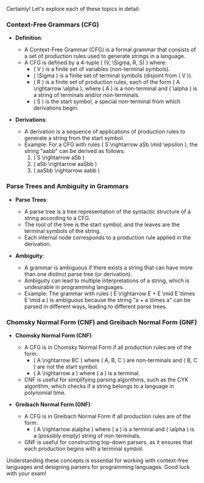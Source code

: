 
Certainly! Let's explore each of these topics in detail:

### Context-Free Grammars (CFG)

- **Definition**:
  - A Context-Free Grammar (CFG) is a formal grammar that consists of a set of production rules used to generate strings in a language.
  - A CFG is defined by a 4-tuple \( (V, \Sigma, R, S) \) where:
    - \( V \) is a finite set of variables (non-terminal symbols).
    - \( \Sigma \) is a finite set of terminal symbols (disjoint from \( V \)).
    - \( R \) is a finite set of production rules, each of the form \( A \rightarrow \alpha \), where \( A \) is a non-terminal and \( \alpha \) is a string of terminals and/or non-terminals.
    - \( S \) is the start symbol, a special non-terminal from which derivations begin.

- **Derivations**:
  - A derivation is a sequence of applications of production rules to generate a string from the start symbol.
  - Example: For a CFG with rules \( S \rightarrow aSb \mid \epsilon \), the string "aabb" can be derived as follows:
    1. \( S \rightarrow aSb \)
    2. \( aSb \rightarrow aaSbb \)
    3. \( aaSbb \rightarrow aabb \)

### Parse Trees and Ambiguity in Grammars

- **Parse Trees**:
  - A parse tree is a tree representation of the syntactic structure of a string according to a CFG.
  - The root of the tree is the start symbol, and the leaves are the terminal symbols of the string.
  - Each internal node corresponds to a production rule applied in the derivation.

- **Ambiguity**:
  - A grammar is ambiguous if there exists a string that can have more than one distinct parse tree (or derivation).
  - Ambiguity can lead to multiple interpretations of a string, which is undesirable in programming languages.
  - Example: The grammar with rules \( E \rightarrow E + E \mid E \times E \mid a \) is ambiguous because the string "a + a \times a" can be parsed in different ways, leading to different parse trees.

### Chomsky Normal Form (CNF) and Greibach Normal Form (GNF)

- **Chomsky Normal Form (CNF)**:
  - A CFG is in Chomsky Normal Form if all production rules are of the form:
    - \( A \rightarrow BC \) where \( A, B, C \) are non-terminals and \( B, C \) are not the start symbol.
    - \( A \rightarrow a \) where \( a \) is a terminal.
  - CNF is useful for simplifying parsing algorithms, such as the CYK algorithm, which checks if a string belongs to a language in polynomial time.

- **Greibach Normal Form (GNF)**:
  - A CFG is in Greibach Normal Form if all production rules are of the form:
    - \( A \rightarrow a\alpha \) where \( a \) is a terminal and \( \alpha \) is a (possibly empty) string of non-terminals.
  - GNF is useful for constructing top-down parsers, as it ensures that each production begins with a terminal symbol.

Understanding these concepts is essential for working with context-free languages and designing parsers for programming languages. Good luck with your exam!

